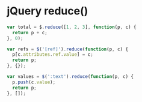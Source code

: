 # jQuery reduce()

```javascript
var total = $.reduce([1, 2, 3], function(p, c) {
  return p + c;
}, 0);
```

```javascript
var refs = $('[ref]').reduce(function(p, c) {
  p[c.attributes.ref.value] = c;
  return p;
}, {});
```

```javascript
var values = $(':text').reduce(function(p, c) {
  p.push(c.value);
  return p;
}, []);
```

